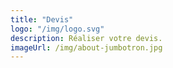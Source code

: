 ```yaml
---
title: "Devis"
logo: "/img/logo.svg"
description: Réaliser votre devis.
imageUrl: /img/about-jumbotron.jpg
---
```

